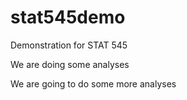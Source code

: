 # stat545demo
Demonstration for STAT 545

We are doing some analyses 


We are going to do some more analyses